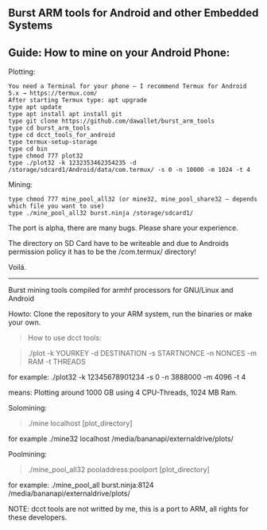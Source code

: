 ## Burst ARM tools for Android and other Embedded Systems

## Guide: How to mine on your Android Phone:
Plotting:

    You need a Terminal for your phone – I recommend Termux for Android 5.x → https://termux.com/
    After starting Termux type: apt upgrade
    type apt update
    type apt install apt install git
    type git clone https://github.com/dawallet/burst_arm_tools
    type cd burst_arm_tools
    type cd dcct_tools_for_android
    type termux-setup-storage
    type cd bin
    type chmod 777 plot32
    type ./plot32 -k 1232353462354235 -d /storage/sdcard1/Android/data/com.termux/ -s 0 -n 10000 -m 1024 -t 4


Mining:

    type chmod 777 mine_pool_all32 (or mine32, mine_pool_share32 – depends which file you want to use)
    type ./mine_pool_all32 burst.ninja /storage/sdcard1/

The port is alpha, there are many bugs. Please share your experience.

The directory on SD Card have to be writeable and due to Androids permission policy it has to be the /com.termux/ directory!

Voilá.

____________________________________
Burst mining tools compiled for armhf processors for GNU/Linux and Android 

Howto: Clone the repository to your ARM system, run the binaries or  make your own.

> How to use dcct tools:

> ./plot -k YOURKEY -d DESTINATION -s STARTNONCE -n NONCES -m RAM -t THREADS

for example: ./plot32 -k 12345678901234 -s 0 -n 3888000 -m 4096 -t 4

means: Plotting around 1000 GB using 4 CPU-Threads, 1024 MB Ram. 

Solomining:
> ./mine localhost [plot_directory]

for example ./mine32 localhost /media/bananapi/externaldrive/plots/

Poolmining:
> ./mine_pool_all32 pooladdress:poolport [plot_directory]

for example: ./mine_pool_all burst.ninja:8124 /media/bananapi/externaldrive/plots/


NOTE: dcct tools are not writted by me, this is a port to ARM, all rights for these developers.
